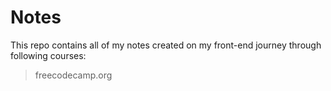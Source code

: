 # Notes

This repo contains all of my notes created on my front-end journey through following courses:

> freecodecamp.org

